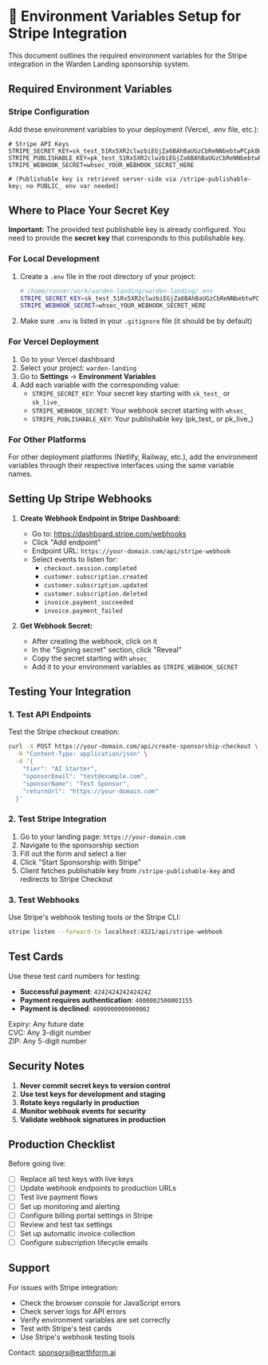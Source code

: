 # 🔑 Environment Variables Setup for Stripe Integration

This document outlines the required environment variables for the Stripe integration in the Warden Landing sponsorship system.

## Required Environment Variables

### Stripe Configuration

Add these environment variables to your deployment (Vercel, .env file, etc.):

```env
# Stripe API Keys
STRIPE_SECRET_KEY=sk_test_51Rx5XR2clwzbiEGjZa6BAhBaUGzCbReNNbebtwPCpk8HMpb7UUaUhaxZbO2w1QYYSrqayJYD8YdgiWrShndZunZO00v1pK50BK_YOUR_SECRET_KEY_HERE
STRIPE_PUBLISHABLE_KEY=pk_test_51Rx5XR2clwzbiEGjZa6BAhBaUGzCbReNNbebtwPCpk8HMpb7UUaUhaxZbO2w1QYYSrqayJYD8YdgiWrShndZunZO00v1pK50BK
STRIPE_WEBHOOK_SECRET=whsec_YOUR_WEBHOOK_SECRET_HERE

# (Publishable key is retrieved server-side via /stripe-publishable-key; no PUBLIC_ env var needed)
```

## Where to Place Your Secret Key

**Important:** The provided test publishable key is already configured. You need to provide the **secret key** that corresponds to this publishable key.

### For Local Development

1. Create a `.env` file in the root directory of your project:
   ```bash
   # /home/runner/work/warden-landing/warden-landing/.env
   STRIPE_SECRET_KEY=sk_test_51Rx5XR2clwzbiEGjZa6BAhBaUGzCbReNNbebtwPCpk8HMpb7UUaUhaxZbO2w1QYYSrqayJYD8YdgiWrShndZunZO00v1pK50BK_YOUR_SECRET_KEY_HERE
   STRIPE_WEBHOOK_SECRET=whsec_YOUR_WEBHOOK_SECRET_HERE
   ```

2. Make sure `.env` is listed in your `.gitignore` file (it should be by default)

### For Vercel Deployment

1. Go to your Vercel dashboard
2. Select your project: `warden-landing`
3. Go to **Settings** → **Environment Variables**
4. Add each variable with the corresponding value:
   - `STRIPE_SECRET_KEY`: Your secret key starting with `sk_test_` or `sk_live_`
   - `STRIPE_WEBHOOK_SECRET`: Your webhook secret starting with `whsec_`
   - `STRIPE_PUBLISHABLE_KEY`: Your publishable key (pk_test_ or pk_live_)

### For Other Platforms

For other deployment platforms (Netlify, Railway, etc.), add the environment variables through their respective interfaces using the same variable names.

## Setting Up Stripe Webhooks

1. **Create Webhook Endpoint in Stripe Dashboard:**
   - Go to: https://dashboard.stripe.com/webhooks
   - Click "Add endpoint"
   - Endpoint URL: `https://your-domain.com/api/stripe-webhook`
   - Select events to listen for:
     - `checkout.session.completed`
     - `customer.subscription.created`
     - `customer.subscription.updated`
     - `customer.subscription.deleted`
     - `invoice.payment_succeeded`
     - `invoice.payment_failed`

2. **Get Webhook Secret:**
   - After creating the webhook, click on it
   - In the "Signing secret" section, click "Reveal"
   - Copy the secret starting with `whsec_`
   - Add it to your environment variables as `STRIPE_WEBHOOK_SECRET`

## Testing Your Integration

### 1. Test API Endpoints

Test the Stripe checkout creation:
```bash
curl -X POST https://your-domain.com/api/create-sponsorship-checkout \
  -H "Content-Type: application/json" \
  -d '{
    "tier": "AI Starter",
    "sponsorEmail": "test@example.com",
    "sponsorName": "Test Sponsor",
    "returnUrl": "https://your-domain.com"
  }'
```

### 2. Test Stripe Integration

1. Go to your landing page: `https://your-domain.com`
2. Navigate to the sponsorship section
3. Fill out the form and select a tier
4. Click "Start Sponsorship with Stripe"
5. Client fetches publishable key from `/stripe-publishable-key` and redirects to Stripe Checkout

### 3. Test Webhooks

Use Stripe's webhook testing tools or the Stripe CLI:
```bash
stripe listen --forward-to localhost:4321/api/stripe-webhook
```

## Test Cards

Use these test card numbers for testing:

- **Successful payment**: `4242424242424242`
- **Payment requires authentication**: `4000002500003155`
- **Payment is declined**: `4000000000000002`

Expiry: Any future date  
CVC: Any 3-digit number  
ZIP: Any 5-digit number

## Security Notes

1. **Never commit secret keys to version control**
2. **Use test keys for development and staging**
3. **Rotate keys regularly in production**
4. **Monitor webhook events for security**
5. **Validate webhook signatures in production**

## Production Checklist

Before going live:

- [ ] Replace all test keys with live keys
- [ ] Update webhook endpoints to production URLs
- [ ] Test live payment flows
- [ ] Set up monitoring and alerting
- [ ] Configure billing portal settings in Stripe
- [ ] Review and test tax settings
- [ ] Set up automatic invoice collection
- [ ] Configure subscription lifecycle emails

## Support

For issues with Stripe integration:
- Check the browser console for JavaScript errors
- Check server logs for API errors
- Verify environment variables are set correctly
- Test with Stripe's test cards
- Use Stripe's webhook testing tools

Contact: sponsors@earthform.ai